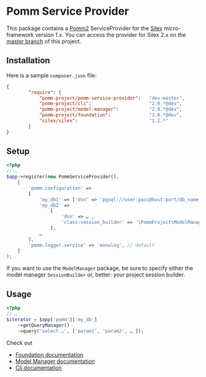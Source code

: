 # Pomm Service Provider

This package contains a [Pomm2](http://www.pomm-project.org) ServiceProvider for the [Silex](http://silex.sensiolabs.org/) micro-framework version 1.x. You can access the provider for Silex 2.x on the [master branch](https://github.com/pomm-project/pomm-service-provider) of this project.

## Installation

Here is a sample `composer.json` file:

```json
{
        "require": {
            "pomm-project/pomm-service-provider":   "dev-master",
            "pomm-project/cli":                     "2.0.*@dev",
            "pomm-project/model-manager":           "2.0.*@dev",
            "pomm-project/foundation":              "2.0.*@dev",
            "silex/silex":                          "1.2.*"
        }
}
```

## Setup

```php
<?php
// …
$app->register(new PommServiceProvider(),
    [
        'pomm.configuration' =>
        [
            'my_db1' => ['dsn' => 'pgsql://user:pass@host:port/db_name'],
            'my_db2' => 
                [
                    'dsn' => … ,
                    'class:session_builder' => '\PommProject\ModelManager\SessionBuilder',
                ],
            …
        ],
        'pomm.logger.service' => 'monolog', // default
    ]
);
```

If you want to use the `ModelManager` package, be sure to specify either the model manager `SessionBuilder` or, better: your project session builder.

## Usage

```php
<?php
// …
$iterator = $app['pomm']['my_db']
    ->getQueryManager()
    ->query('select …', ['param1', 'param2', … ]);
```

Check out

 * [Foundation documentation](https://github.com/pomm-project/Foundation/blob/master/README.md)
 * [Model Manager documentation](https://github.com/pomm-project/ModelManager/blob/master/README.md)
 * [Cli documentation](https://github.com/pomm-project/Cli/blob/master/README.md)
